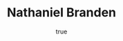 ---
title: "Nathaniel Branden"
author:
  image: "img/authors/nathaniel-branden.jpg"
  origin: "Canada"
  profession: "Psicologo"
  birthDate: "1930-04-09"
  deadDate: "2014-12-03"
  bio: "Fue un psicoterapeuta canadiense y autor de libros de autoayuda y de numerosos artículos sobre ética y filosofía política."
  social: []
---